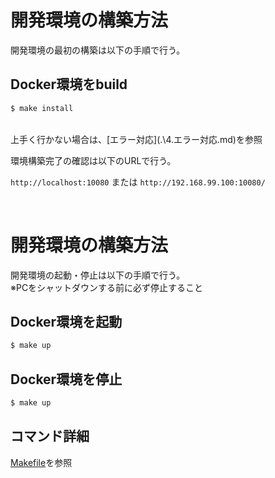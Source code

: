 # 開発環境の構築方法

開発環境の最初の構築は以下の手順で行う。

## Docker環境をbuild

```bash
$ make install
```
<br>
上手く行かない場合は、[エラー対応](.\4.エラー対応.md)を参照

環境構築完了の確認は以下のURLで行う。

`http://localhost:10080`
または
`http://192.168.99.100:10080/`

<br>

# 開発環境の構築方法
開発環境の起動・停止は以下の手順で行う。
<br>
※PCをシャットダウンする前に必ず停止すること

## Docker環境を起動

```bash
$ make up
```

## Docker環境を停止

```bash
$ make up
```

## コマンド詳細

[Makefile](../Makefile)を参照